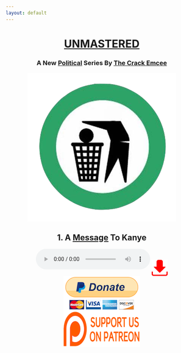 ```yaml
---
layout: default
---
```

<center>
<a href="https://en.wikipedia.org/wiki/Audio_mastering">
<h1> <u>UNMASTERED </u></h1>
</a>
<h3> A New <a href="https://www.popsugar.com/celebrity/Kim-Kardashian-Talks-About-Kanye-Trump-Jimmy-Kimmel-45118370"><u>Political</u></a> Series By <a href="mailto:thecrackemcee@gmail.com"><u>The Crack Emcee</u></a></h3>
  <a href="https://www.nationalreview.com/2010/12/can-conservatives-win-back-arts-andrew-klavan/">
<img src="images/logo.png" align='center'>
    </a>

</center>

<center>
<h2> 1. A <a href="https://reason.com/blog/2018/04/27/black-people-dont-have-to-be-democrats"><u>Message</u></a> To Kanye </h2>

<audio controls>
  <source src="music/kayne.mp3" type="audio/mpeg">
  <source src="music/kayne.ogg" type="audio/ogg">
</audio>

<a href="music/kayne.mp3" download>
<img src="images/download.png" align='center' height="42" width="42">
</a>

<div class="abc">
 <div class="xyz">
    <a href="https://www.paypal.me/unmastered">
    <img src="images/paypal.png" align='center'>
    </a>
 </div> 
 <div class="xyz">
    <a href="https://www.patreon.com/thecrackemcee">
    <img src="images/patreon.png" align='center'>
    </a>
 </div>
</div>

</center>



